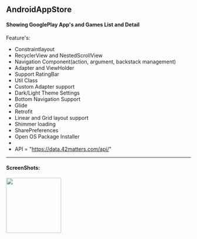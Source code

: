 <h2>AndroidAppStore</h2>

<h4>Showing GooglePlay App's and Games List and Detail</h4>

Feature's:
- Constraintlayout
- RecyclerView and NestedScrollView
- Navigation Component(action, argument, backstack management)
- Adapter and ViewHolder
- Support RatingBar
- Util Class
- Custom Adapter support
- Dark/Light Theme Settings
- Bottom Navigation Support
- Glide
- Retrofit
- Linear and Grid layout support
- Shimmer loading
- SharePreferences
- Open OS Package Installer 
- 
- API = "https://data.42matters.com/api/"


<hr>

<h4>ScreenShots:</h4>
<div>
  <img src="https://github.com/Samadihadis/IMDBVideoApplication/blob/master/screenshots/Version3_Page1_In.jpg" width="150">
</div>



